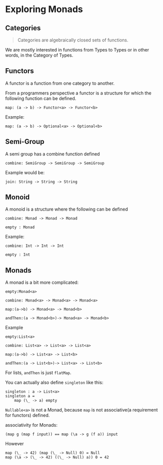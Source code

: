 # Exploring Monads

## Categories

> Categories are algebraically closed sets of functions.

We are mostly interested in functions from Types to Types or in other words, in the Category of Types.

## Functors

A functor is a function from one category to another.

From a programmers perspective a functor is a structure for which the following function can be defined.

```
map: (a -> b) -> Functor<a> -> Functor<b>
```

Example:

```
map: (a -> b) -> Optional<a> -> Optional<b>
```

## Semi-Group

A semi group has a combine function defined

```
combine: SemiGroup -> SemiGroup -> SemiGroup
```

Example would be:

```
join: String -> String -> String
```

## Monoid

A monoid is a structure where the following can be defined

```
combine: Monad -> Monad -> Monad

empty : Monad
```

Example:

```
combine: Int -> Int -> Int

empty : Int
```

## Monads

A monad is a bit more complicated:

```
empty:Monad<a>

combine: Monad<a> -> Monad<a> -> Monad<a>

map:(a->b) -> Monad<a> -> Monad<b>

andThen:(a -> Monad<b>)-> Monad<a> -> Monad<b>
```

Example

```
empty:List<a>

combine: List<a> -> List<a> -> List<a>

map:(a->b) -> List<a> -> List<b>

andThen:(a -> List<b>)-> List<a> -> List<b>
```

For lists, `andThen` is just `flatMap`.

You can actually also define `singleton` like this:

```
singleton : a -> List<a>
singleton a =
    map (\_ -> a) empty
```

`Nullable<a>` is not a Monad, because `map` is not associative(a requirement for functors) defined.

associativity for Monads:

```
(map g (map f input)) == map (\a -> g (f a)) input
```
However
```
map (\_ -> 42) (map (\_ -> Null) 0) = Null
map (\a -> (\_ -> 42) ((\_ -> Null) a)) 0 = 42
```